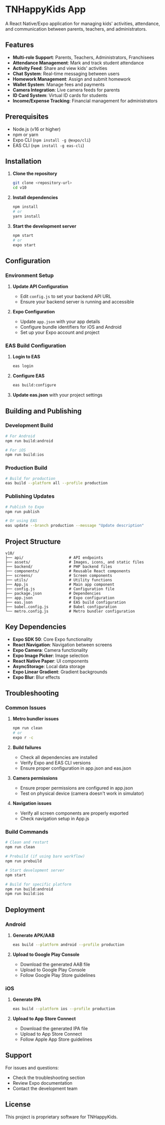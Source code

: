 # TNHappyKids App

A React Native/Expo application for managing kids' activities, attendance, and communication between parents, teachers, and administrators.

## Features

- **Multi-role Support**: Parents, Teachers, Administrators, Franchisees
- **Attendance Management**: Mark and track student attendance
- **Activity Feed**: Share and view kids' activities
- **Chat System**: Real-time messaging between users
- **Homework Management**: Assign and submit homework
- **Wallet System**: Manage fees and payments
- **Camera Integration**: Live camera feeds for parents
- **ID Card System**: Virtual ID cards for students
- **Income/Expense Tracking**: Financial management for administrators

## Prerequisites

- Node.js (v16 or higher)
- npm or yarn
- Expo CLI (`npm install -g @expo/cli`)
- EAS CLI (`npm install -g eas-cli`)

## Installation

1. **Clone the repository**
   ```bash
   git clone <repository-url>
   cd v10
   ```

2. **Install dependencies**
   ```bash
   npm install
   # or
   yarn install
   ```

3. **Start the development server**
   ```bash
   npm start
   # or
   expo start
   ```

## Configuration

### Environment Setup

1. **Update API Configuration**
   - Edit `config.js` to set your backend API URL
   - Ensure your backend server is running and accessible

2. **Expo Configuration**
   - Update `app.json` with your app details
   - Configure bundle identifiers for iOS and Android
   - Set up your Expo account and project

### EAS Build Configuration

1. **Login to EAS**
   ```bash
   eas login
   ```

2. **Configure EAS**
   ```bash
   eas build:configure
   ```

3. **Update eas.json** with your project settings

## Building and Publishing

### Development Build

```bash
# For Android
npm run build:android

# For iOS
npm run build:ios
```

### Production Build

```bash
# Build for production
eas build --platform all --profile production
```

### Publishing Updates

```bash
# Publish to Expo
npm run publish

# Or using EAS
eas update --branch production --message "Update description"
```

## Project Structure

```
v10/
├── api/                    # API endpoints
├── assets/                 # Images, icons, and static files
├── backend/                # PHP backend files
├── components/             # Reusable React components
├── screens/                # Screen components
├── utils/                  # Utility functions
├── App.js                  # Main app component
├── config.js               # Configuration file
├── package.json            # Dependencies
├── app.json                # Expo configuration
├── eas.json                # EAS build configuration
├── babel.config.js         # Babel configuration
└── metro.config.js         # Metro bundler configuration
```

## Key Dependencies

- **Expo SDK 50**: Core Expo functionality
- **React Navigation**: Navigation between screens
- **Expo Camera**: Camera functionality
- **Expo Image Picker**: Image selection
- **React Native Paper**: UI components
- **AsyncStorage**: Local data storage
- **Expo Linear Gradient**: Gradient backgrounds
- **Expo Blur**: Blur effects

## Troubleshooting

### Common Issues

1. **Metro bundler issues**
   ```bash
   npm run clean
   # or
   expo r -c
   ```

2. **Build failures**
   - Check all dependencies are installed
   - Verify Expo and EAS CLI versions
   - Ensure proper configuration in app.json and eas.json

3. **Camera permissions**
   - Ensure proper permissions are configured in app.json
   - Test on physical device (camera doesn't work in simulator)

4. **Navigation issues**
   - Verify all screen components are properly exported
   - Check navigation setup in App.js

### Build Commands

```bash
# Clean and restart
npm run clean

# Prebuild (if using bare workflow)
npm run prebuild

# Start development server
npm start

# Build for specific platform
npm run build:android
npm run build:ios
```

## Deployment

### Android

1. **Generate APK/AAB**
   ```bash
   eas build --platform android --profile production
   ```

2. **Upload to Google Play Console**
   - Download the generated AAB file
   - Upload to Google Play Console
   - Follow Google Play Store guidelines

### iOS

1. **Generate IPA**
   ```bash
   eas build --platform ios --profile production
   ```

2. **Upload to App Store Connect**
   - Download the generated IPA file
   - Upload to App Store Connect
   - Follow Apple App Store guidelines

## Support

For issues and questions:
- Check the troubleshooting section
- Review Expo documentation
- Contact the development team

## License

This project is proprietary software for TNHappyKids. 